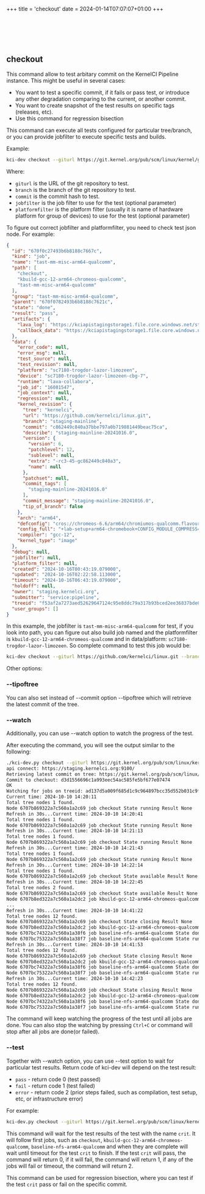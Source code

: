 +++
title = 'checkout'
date = 2024-01-14T07:07:07+01:00
+++

<br>
<br>
<br>
<br>

## checkout

This command allow to test arbitary commit on the KernelCI Pipeline instance. This might be useful in several cases:
- You want to test a specific commit, if it fails or pass test, or introduce any other degradation comparing to the current, or another commit.
- You want to create snapshot of the test results on specific tags (releases, etc).
- Use this command for regression bisection

This command can execute all tests configured for particular tree/branch, or you can provide jobfilter to execute specific tests and builds.

Example:
```sh
kci-dev checkout --giturl https://git.kernel.org/pub/scm/linux/kernel/git/torvalds/linux.git --branch master --commit f06021a18fcf8d8a1e79c5e0a8ec4eb2b038e153 --jobfilter "kbuild-gcc-12-x86"
```

Where:
- `giturl` is the URL of the git repository to test.
- `branch` is the branch of the git repository to test.
- `commit` is the commit hash to test.
- `jobfilter` is the job filter to use for the test (optional parameter)
- `platformfilter` is the platform filter (usually it is name of hardware platform for group of devices) to use for the test (optional parameter)

To figure out correct jobfilter and platformfilter, you need to check test json node. For example:
```json
{
  "id": "670f0c27493b6b8188c7667c",
  "kind": "job",
  "name": "tast-mm-misc-arm64-qualcomm",
  "path": [
    "checkout",
    "kbuild-gcc-12-arm64-chromeos-qualcomm",
    "tast-mm-misc-arm64-qualcomm"
  ],
  "group": "tast-mm-misc-arm64-qualcomm",
  "parent": "670f0782493b6b8188c7621c",
  "state": "done",
  "result": "pass",
  "artifacts": {
    "lava_log": "https://kciapistagingstorage1.file.core.windows.net/staging/tast-mm-misc-arm64-qualcomm-670f0c27493b6b8188c7667c/log.txt.gz?sv=2022-11-02&ss=f&srt=sco&sp=r&se=2024-10-17T19:19:12Z&st=2023-10-17T11:19:12Z&spr=https&sig=sLmFlvZHXRrZsSGubsDUIvTiv%2BtzgDq6vALfkrtWnv8%3D",
    "callback_data": "https://kciapistagingstorage1.file.core.windows.net/staging/tast-mm-misc-arm64-qualcomm-670f0c27493b6b8188c7667c/lava_callback.json.gz?sv=2022-11-02&ss=f&srt=sco&sp=r&se=2024-10-17T19:19:12Z&st=2023-10-17T11:19:12Z&spr=https&sig=sLmFlvZHXRrZsSGubsDUIvTiv%2BtzgDq6vALfkrtWnv8%3D"
  },
  "data": {
    "error_code": null,
    "error_msg": null,
    "test_source": null,
    "test_revision": null,
    "platform": "sc7180-trogdor-lazor-limozeen",
    "device": "sc7180-trogdor-lazor-limozeen-cbg-7",
    "runtime": "lava-collabora",
    "job_id": "16081547",
    "job_context": null,
    "regression": null,
    "kernel_revision": {
      "tree": "kernelci",
      "url": "https://github.com/kernelci/linux.git",
      "branch": "staging-mainline",
      "commit": "c862449c840a37bbe797a0b719881449beac75ca",
      "describe": "staging-mainline-20241016.0",
      "version": {
        "version": 6,
        "patchlevel": 12,
        "sublevel": null,
        "extra": "-rc3-45-gc862449c840a3",
        "name": null
      },
      "patchset": null,
      "commit_tags": [
        "staging-mainline-20241016.0"
      ],
      "commit_message": "staging-mainline-20241016.0",
      "tip_of_branch": false
    },
    "arch": "arm64",
    "defconfig": "cros://chromeos-6.6/arm64/chromiumos-qualcomm.flavour.config",
    "config_full": "+lab-setup+arm64-chromebook+CONFIG_MODULE_COMPRESS=n+CONFIG_MODULE_COMPRESS_NONE=y",
    "compiler": "gcc-12",
    "kernel_type": "image"
  },
  "debug": null,
  "jobfilter": null,
  "platform_filter": null,
  "created": "2024-10-16T00:43:19.079000",
  "updated": "2024-10-16T02:22:58.113000",
  "timeout": "2024-10-16T06:43:19.079000",
  "holdoff": null,
  "owner": "staging.kernelci.org",
  "submitter": "service:pipeline",
  "treeid": "f53af2a7273aed52629647124c95e8ddc79a317b93bced2ee36837bde03d88af",
  "user_groups": []
}
```

In this example, the jobfilter is `tast-mm-misc-arm64-qualcomm` for test, if you look into path, you can figure out also build job named and the platformfilter is `kbuild-gcc-12-arm64-chromeos-qualcomm` and in data/platform: `sc7180-trogdor-lazor-limozeen`. So complete command to test this job would be:
```sh
kci-dev checkout --giturl https://github.com/kernelci/linux.git --branch staging-mainline --commit c862449c840a37bbe797a0b719881449beac75ca --jobfilter tast-mm-misc-arm64-qualcomm --jobfilter kbuild-gcc-12-arm64-chromeos-qualcomm --platformfilter sc7180-trogdor-lazor-limozeen
```

Other options:

### --tipoftree

You can also set instead of --commit option --tipoftree which will retrieve the latest commit of the tree.

### --watch

Additionally, you can use --watch option to watch the progress of the test.

After executing the command, you will see the output similar to the following:
```sh
./kci-dev.py checkout --giturl https://git.kernel.org/pub/scm/linux/kernel/git/torvalds/linux.git --branch master --tipoftree --jobfilter baseline-nfs-arm64-qualcomm --jobfilter kbuild-gcc-12-arm64-chromeos-qualcomm --watch
api connect: https://staging.kernelci.org:9100/
Retrieving latest commit on tree: https://git.kernel.org/pub/scm/linux/kernel/git/torvalds/linux.git branch: master
Commit to checkout: d3d1556696c1a993eec54ac585fe5bf677e07474
OK
Watching for jobs on treeid: ad137d5a009f685d1c9c964897bcc35d552b031c9f542b433908fa1368b95465
Current time: 2024-10-10 14:20:11
Total tree nodes 1 found.
Node 6707b869322a7c560a1a2c69 job checkout State running Result None
Refresh in 30s...Current time: 2024-10-10 14:20:41
Total tree nodes 1 found.
Node 6707b869322a7c560a1a2c69 job checkout State running Result None
Refresh in 30s...Current time: 2024-10-10 14:21:13
Total tree nodes 1 found.
Node 6707b869322a7c560a1a2c69 job checkout State running Result None
Refresh in 30s...Current time: 2024-10-10 14:21:43
Total tree nodes 1 found.
Node 6707b869322a7c560a1a2c69 job checkout State running Result None
Refresh in 30s...Current time: 2024-10-10 14:22:14
Total tree nodes 1 found.
Node 6707b869322a7c560a1a2c69 job checkout State available Result None
Refresh in 30s...Current time: 2024-10-10 14:22:45
Total tree nodes 2 found.
Node 6707b869322a7c560a1a2c69 job checkout State available Result None
Node 6707b8ed322a7c560a1a2dc2 job kbuild-gcc-12-arm64-chromeos-qualcomm State running Result None
...
Refresh in 30s...Current time: 2024-10-10 14:41:22
Total tree nodes 12 found.
Node 6707b869322a7c560a1a2c69 job checkout State closing Result None
Node 6707b8ed322a7c560a1a2dc2 job kbuild-gcc-12-arm64-chromeos-qualcomm State done Result pass
Node 6707bc74322a7c560a1a38f6 job baseline-nfs-arm64-qualcomm State done Result pass
Node 6707bc75322a7c560a1a38f7 job baseline-nfs-arm64-qualcomm State running Result None
Refresh in 30s...Current time: 2024-10-10 14:41:53
Total tree nodes 12 found.
Node 6707b869322a7c560a1a2c69 job checkout State closing Result None
Node 6707b8ed322a7c560a1a2dc2 job kbuild-gcc-12-arm64-chromeos-qualcomm State done Result pass
Node 6707bc74322a7c560a1a38f6 job baseline-nfs-arm64-qualcomm State done Result pass
Node 6707bc75322a7c560a1a38f7 job baseline-nfs-arm64-qualcomm State running Result None
Refresh in 30s...Current time: 2024-10-10 14:42:23
Total tree nodes 12 found.
Node 6707b869322a7c560a1a2c69 job checkout State closing Result None
Node 6707b8ed322a7c560a1a2dc2 job kbuild-gcc-12-arm64-chromeos-qualcomm State done Result pass
Node 6707bc74322a7c560a1a38f6 job baseline-nfs-arm64-qualcomm State done Result pass
Node 6707bc75322a7c560a1a38f7 job baseline-nfs-arm64-qualcomm State running Result None
```

The command will keep watching the progress of the test until all jobs are done. You can also stop the watching by pressing `Ctrl+C` or command will stop after all jobs are done(or failed).

### --test

Together with --watch option, you can use --test option to wait for particular test results. Return code of kci-dev will depend on the test result:

- `pass` - return code 0 (test passed)
- `fail` - return code 1 (test failed)
- `error` - return code 2 (prior steps failed, such as compilation, test setup, etc, or infrastructure error)

For example:
```sh
kci-dev.py checkout --giturl https://git.kernel.org/pub/scm/linux/kernel/git/torvalds/linux.git --branch master --tipoftree --jobfilter baseline-nfs-arm64-qualcomm --jobfilter kbuild-gcc-12-arm64-chromeos-qualcomm --platformfilter sc7180-trogdor-kingoftown --watch --test crit
```

This command will wait for the test results of the test with the name `crit`. It will follow first jobs, such as `checkout`, `kbuild-gcc-12-arm64-chromeos-qualcomm`, `baseline-nfs-arm64-qualcomm` and when they are complete will wait until timeout for the test `crit` to finish. If the test `crit` will pass, the command will return 0, if it will fail, the command will return 1, if any of the jobs will fail or timeout, the command will return 2.

This command can be used for regression bisection, where you can test if the test `crit` pass or fail on the specific commit.
